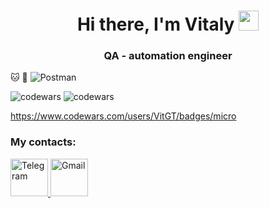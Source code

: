 <h1 align="center">Hi there, I'm Vitaly
<img src="https://github.com/blackcater/blackcater/raw/main/images/Hi.gif" height="32"/></h1>
<h3 align="center">QA - automation engineer</h3>

:cat:
:dog:
![Postman](https://stepik.org/cert/2213783?lang=en)

![codewars](https://www.codewars.com/users/VitGT/badges/large)
![codewars](https://www.codewars.com/users/VitGT/badges/micro)

https://www.codewars.com/users/VitGT/badges/micro
### My contacts:
<div id="badges">
  <a href="https://t.me/vitclub">
    <img src="https://td-odegda.ru/images/logo/telegram2.png" height="60" alt="Telegram"/>
  </a>
  <a href="mailto:aonefan@gmail.com">
    <img src="https://www.citypng.com/public/uploads/preview/-11597283135pwufcfsb09.png" height="60" alt="Gmail"/>
  </a>
</div>
